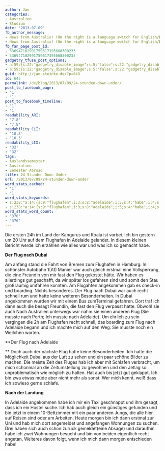 ```yaml
---
author: Jan
categories:
- Australien
- Studium
date: '2013-07-09'
fb_author_message:
- News from Australia! (On the right is a language switch for English/Deutsch)
- News from Australia! (On the right is a language switch for English/Deutsch)
fb_fan_page_post_id:
- 336947102991759617195668300233
- 336947102991759617195668300233
gadgetry_tfuse_post_options:
- a:59:{s:22:"gadgetry_disable_image";s:5:"false";s:22:"gadgetry_disable_video";s:5:"false";s:26:"gadgetry_disable_post_meta";s:5:"false";s:23:"gadgetry_disable_author";s:4:"true";s:31:"gadgetry_disable_published_date";s:5:"false";s:24:"gadgetry_disable_coments";s:5:"false";s:28:"gadgetry_disable_author_info";s:4:"true";s:19:"gadgetry_page_title";s:13:"default_title";s:21:"gadgetry_custom_title";s:0:"";s:21:"gadgetry_single_image";s:82:"http://jan-steinke.de/wordpress/wp-content/uploads/2013/07/IMG_20130708_145201.jpg";s:30:"gadgetry_single_img_dimensions";a:2:{i:0;s:3:"586";i:1;s:3:"319";}s:28:"gadgetry_single_img_position";s:9:"alignleft";s:24:"gadgetry_thumbnail_image";s:82:"http://jan-steinke.de/wordpress/wp-content/uploads/2013/07/IMG_20130708_145201.jpg";s:27:"gadgetry_thumbnail_position";s:7:"noalign";s:19:"gadgetry_video_link";s:0:"";s:25:"gadgetry_video_dimensions";a:2:{i:0;s:3:"590";i:1;s:3:"191";}s:23:"gadgetry_video_position";s:9:"alignleft";s:23:"gadgetry_header_element";s:7:"without";s:22:"gadgetry_select_slider";s:2:"-1";s:17:"gadgetry_page_map";s:0:"";s:25:"gadgetry_content_ads_post";s:4:"true";s:21:"gadgetry_top_ad_space";s:5:"false";s:21:"gadgetry_top_ad_image";s:0:"";s:19:"gadgetry_top_ad_url";s:0:"";s:23:"gadgetry_top_ad_adsense";s:0:"";s:28:"gadgetry_bfcontent_ads_space";s:5:"false";s:23:"gadgetry_bfcontent_type";s:5:"image";s:25:"gadgetry_bfcontent_number";s:3:"one";s:29:"gadgetry_bfcontent_ads_image1";s:0:"";s:27:"gadgetry_bfcontent_ads_url1";s:0:"";s:31:"gadgetry_bfcontent_ads_adsense1";s:0:"";s:29:"gadgetry_bfcontent_ads_image2";s:0:"";s:27:"gadgetry_bfcontent_ads_url2";s:0:"";s:31:"gadgetry_bfcontent_ads_adsense2";s:0:"";s:29:"gadgetry_bfcontent_ads_image3";s:0:"";s:27:"gadgetry_bfcontent_ads_url3";s:0:"";s:31:"gadgetry_bfcontent_ads_adsense3";s:0:"";s:29:"gadgetry_bfcontent_ads_image4";s:0:"";s:27:"gadgetry_bfcontent_ads_url4";s:0:"";s:31:"gadgetry_bfcontent_ads_adsense4";s:0:"";s:29:"gadgetry_bfcontent_ads_image5";s:0:"";s:27:"gadgetry_bfcontent_ads_url5";s:0:"";s:31:"gadgetry_bfcontent_ads_adsense5";s:0:"";s:29:"gadgetry_bfcontent_ads_image6";s:0:"";s:27:"gadgetry_bfcontent_ads_url6";s:0:"";s:31:"gadgetry_bfcontent_ads_adsense6";s:0:"";s:29:"gadgetry_bfcontent_ads_image7";s:0:"";s:27:"gadgetry_bfcontent_ads_url7";s:0:"";s:31:"gadgetry_bfcontent_ads_adsense7";s:0:"";s:19:"gadgetry_hook_space";s:5:"false";s:19:"gadgetry_hook_image";s:0:"";s:17:"gadgetry_hook_url";s:0:"";s:21:"gadgetry_hook_adsense";s:0:"";s:25:"gadgetry_content_subtitle";s:0:"";s:20:"gadgetry_content_top";s:0:"";s:23:"gadgetry_content_bottom";s:0:"";s:18:"gadgetry_seo_title";s:0:"";s:24:"gadgetry_seo_description";s:0:"";s:21:"gadgetry_seo_keywords";s:0:"";}
- a:59:{s:22:"gadgetry_disable_image";s:5:"false";s:22:"gadgetry_disable_video";s:5:"false";s:26:"gadgetry_disable_post_meta";s:5:"false";s:23:"gadgetry_disable_author";s:4:"true";s:31:"gadgetry_disable_published_date";s:5:"false";s:24:"gadgetry_disable_coments";s:5:"false";s:28:"gadgetry_disable_author_info";s:4:"true";s:19:"gadgetry_page_title";s:13:"default_title";s:21:"gadgetry_custom_title";s:0:"";s:21:"gadgetry_single_image";s:82:"http://jan-steinke.de/wordpress/wp-content/uploads/2013/07/IMG_20130708_145201.jpg";s:30:"gadgetry_single_img_dimensions";a:2:{i:0;s:3:"586";i:1;s:3:"319";}s:28:"gadgetry_single_img_position";s:9:"alignleft";s:24:"gadgetry_thumbnail_image";s:82:"http://jan-steinke.de/wordpress/wp-content/uploads/2013/07/IMG_20130708_145201.jpg";s:27:"gadgetry_thumbnail_position";s:7:"noalign";s:19:"gadgetry_video_link";s:0:"";s:25:"gadgetry_video_dimensions";a:2:{i:0;s:3:"590";i:1;s:3:"191";}s:23:"gadgetry_video_position";s:9:"alignleft";s:23:"gadgetry_header_element";s:7:"without";s:22:"gadgetry_select_slider";s:2:"-1";s:17:"gadgetry_page_map";s:0:"";s:25:"gadgetry_content_ads_post";s:4:"true";s:21:"gadgetry_top_ad_space";s:5:"false";s:21:"gadgetry_top_ad_image";s:0:"";s:19:"gadgetry_top_ad_url";s:0:"";s:23:"gadgetry_top_ad_adsense";s:0:"";s:28:"gadgetry_bfcontent_ads_space";s:5:"false";s:23:"gadgetry_bfcontent_type";s:5:"image";s:25:"gadgetry_bfcontent_number";s:3:"one";s:29:"gadgetry_bfcontent_ads_image1";s:0:"";s:27:"gadgetry_bfcontent_ads_url1";s:0:"";s:31:"gadgetry_bfcontent_ads_adsense1";s:0:"";s:29:"gadgetry_bfcontent_ads_image2";s:0:"";s:27:"gadgetry_bfcontent_ads_url2";s:0:"";s:31:"gadgetry_bfcontent_ads_adsense2";s:0:"";s:29:"gadgetry_bfcontent_ads_image3";s:0:"";s:27:"gadgetry_bfcontent_ads_url3";s:0:"";s:31:"gadgetry_bfcontent_ads_adsense3";s:0:"";s:29:"gadgetry_bfcontent_ads_image4";s:0:"";s:27:"gadgetry_bfcontent_ads_url4";s:0:"";s:31:"gadgetry_bfcontent_ads_adsense4";s:0:"";s:29:"gadgetry_bfcontent_ads_image5";s:0:"";s:27:"gadgetry_bfcontent_ads_url5";s:0:"";s:31:"gadgetry_bfcontent_ads_adsense5";s:0:"";s:29:"gadgetry_bfcontent_ads_image6";s:0:"";s:27:"gadgetry_bfcontent_ads_url6";s:0:"";s:31:"gadgetry_bfcontent_ads_adsense6";s:0:"";s:29:"gadgetry_bfcontent_ads_image7";s:0:"";s:27:"gadgetry_bfcontent_ads_url7";s:0:"";s:31:"gadgetry_bfcontent_ads_adsense7";s:0:"";s:19:"gadgetry_hook_space";s:5:"false";s:19:"gadgetry_hook_image";s:0:"";s:17:"gadgetry_hook_url";s:0:"";s:21:"gadgetry_hook_adsense";s:0:"";s:25:"gadgetry_content_subtitle";s:0:"";s:20:"gadgetry_content_top";s:0:"";s:23:"gadgetry_content_bottom";s:0:"";s:18:"gadgetry_seo_title";s:0:"";s:24:"gadgetry_seo_description";s:0:"";s:21:"gadgetry_seo_keywords";s:0:"";}
guid: http://jan-steinke.de/?p=643
id: 643
permalink: /de/blog/2013/07/09/24-stunden-down-under/
post_to_facebook_page:
- '1'
- '1'
post_to_facebook_timeline:
- '1'
- '1'
readability_ARI:
- '7.8'
- '7.8'
readability_CLI:
- '10.3'
- '10.3'
readability_LIX:
- '32'
- '32'
tags:
- Auslandssemester
- Australien
- Semester Abroad
title: 24 Stunden Down Under
url: /2013/07/09/24-stunden-down-under
word_stats_cached:
- '1'
- '1'
word_stats_keywords:
- s:238:"a:14:{s:9:"flughafen";i:3;s:8:"adelaide";i:5;s:4:"habe";i:4;s:4:"flug";i:8;s:4:"nach";i:8;s:5:"dubai";i:4;s:4:"auch";i:8;s:4:"eine";i:3;s:10:"angekommen";i:3;s:5:"recht";i:3;s:5:"hatte";i:4;s:4:"dann";i:3;s:6:"musste";i:3;s:4:"mich";i:5;}";
- s:238:"a:14:{s:9:"flughafen";i:3;s:8:"adelaide";i:5;s:4:"habe";i:4;s:4:"flug";i:8;s:4:"nach";i:8;s:5:"dubai";i:4;s:4:"auch";i:8;s:4:"eine";i:3;s:10:"angekommen";i:3;s:5:"recht";i:3;s:5:"hatte";i:4;s:4:"dann";i:3;s:6:"musste";i:3;s:4:"mich";i:5;}";
word_stats_word_count:
- '376'
- '376'
---
```


Die ersten 24h im Land der Kangurus und Koala ist vorbei. Ich bin gestern um 20 Uhr auf dem Flughafen in Adelaide gelandet. In diesem kleinen Bericht werde ich erzählen wie alles war und was ich so gemacht habe.

**Der Flug nach Dubai**
  
Am anfang stand die Fahrt von Bremen zum Flughafen in Hamburg. In schönster Autobahn 1(A1) Manier war auch gleich erstmal eine Vollsperrung, die eine Freundin von mir fast den Flug gekostet hätte. Wir haben es allerdings gut geschafft, da wir später los gefahren sind und somit den Stau großräumig umfahren konnten. Am Flugahfen angekommen gab es check-in und boarding. Nichts besonderes. Der Flug nach Dubai war auch recht schnell rum und hatte keine weiteren Besonderheiten. In Dubai angekommen wurden wir mit einem Bus zumTerminal gefahren. Dort traf ich dann auch die besagt Freundin, die fast den Flug verpasst hatte. Obwohl sie auch Nach Australien unterwegs war nahm sie einen anderen Flug (Sie musste nach Perth; Ich musste nach Adelaide). Um ehrlich zu sein vergingen die 2h am Flughafen recht schnell, das boarding zum Flug nach Adelaide begann und ich machte mich auf den Weg. Sie musste noch ein Weilchen warten.

**Der Flug nach Adelaide
  
** Doch auch der nächste Flug hatte keine Besonderheiten. Ich hatte die Möglichkeit Dubai aus der Luft zu sehen und ein paar schöne Bilder zu machen. Die meiste Zeit des Fluges hab ich aber mit Schlafen verbracht, um mich schonmal an die Zeitumstellung zu gewöhnen und den Jetlag so unproblematisch wie möglich zu halten. Hat auch bis jetzt gut geklappt. Ich bin zwa etwas müde aber nicht mehr als sonst. Wer mich kennt, weiß dass ich sowieso gerne schlafe.

**Nach der Landung**
  
In Adelaide angekommen habe ich mir ein Taxi geschnappt und ihm gesagt, dass ich ein Hostel suche. Ich hab auch gleich ein günstiges gefunden und bin jetzt in einem 10-Bettzimmer mit ein paar anderen Jungs, die alle hier auf Reisen sind oder am Arbeiten. Heute morgen bin ich dann erstmal zur Uni und hab mich dort angemeldet und angefangen Wohnungen zu suchen. Drei haben sich auch schon zurück gemeldet(eine Absage) und daraufhin habe ich zwei Wohnungen besucht und bin von beiden eigentlich recht angetan. Weiteres davon folgt, wenn ich mich dann morgen entschieden habe!